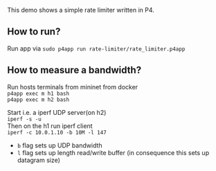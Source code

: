 This demo shows a simple rate limiter written in P4.
## How to run? ##
Run app via `sudo p4app run rate-limiter/rate_limiter.p4app`

## How to measure a bandwidth? ##
Run hosts terminals from mininet from docker  
`p4app exec m h1 bash`  
`p4app exec m h2 bash`  

Start i.e. a iperf UDP server(on h2)  
`iperf -s -u`  
Then on the h1 run iperf client  
`iperf -c 10.0.1.10 -b 10M -l 147`  
- `b` flag sets up UDP bandwidth
- `l` flag sets up length read/write buffer (in consequence this sets up datagram size)